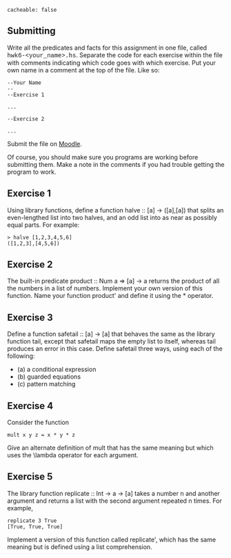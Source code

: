 ```
cacheable: false
```

## Submitting

Write all the predicates and facts for this assignment in one file, called
<span style="font-family: 'Courier New', Courier, 'Lucida Sans Typewriter', 'Lucida Typewriter', monospace;">hwk6-&lt;your_name&gt;.hs</span>. Separate the code for each exercise within the file with comments indicating which code goes with which exercise. Put your own name in a comment at the top of the file. Like so:

    --Your Name
    --
    --Exercise 1

    ...

    --Exercise 2

    ...



Submit the file on [Moodle](https://moodle.pugetsound.edu/moodle/mod/assign/view.php?id=308768).

Of course, you should make sure you programs are working before submitting them.
Make a note in the comments if you had trouble getting the program to work.


## Exercise 1

Using library functions, define a function <span class="codefont">halve :: [a] -> ([a],[a])</span> that splits an even-lengthed list into two halves, and an odd list into as near as possibly equal parts. For example:

<pre><code class="haskell">> halve [1,2,3,4,5,6]
([1,2,3],[4,5,6])</code></pre>

## Exercise 2

The built-in predicate <span class="codefont">product :: Num a => [a] -> a</span> returns the product of all the numbers in a list of numbers. Implement your own version of this function. Name your function <span class="codefont">product'</span> and define it using the <span class="codefont"> * </span> operator.

## Exercise 3

Define a function <span class="codefont">safetail :: [a] -> [a]</span> that behaves the same as the library function <span class="codefont">tail</span>, except that <span class="codefont">safetail</span> maps the empty list to itself, whereas <span class="codefont">tail</span> produces an error in this case. Define
<span class="codefont">safetail</span> three ways, using each of the following:

* (a) a conditional expression
* (b) guarded equations
* (c) pattern matching

## Exercise 4

Consider the function

<pre><code class="haskell">mult x y z = x * y * z</code></pre>

Give an alternate definition of <span class="codefont">mult</span> that has the same meaning but which uses the <span class="latex">\lambda</span> operator for each argument.

## Exercise 5

The library function <span class="codefont">replicate :: Int -> a -> [a]</span> takes a number n and another argument and returns a list with the second argument repeated n times. For example,

<pre><code class="haskell">replicate 3 True
[True, True, True]</code></pre>

Implement a version of this function called <span class="codefont">replicate'</span>, which has the same meaning but is defined using a list comprehension.
